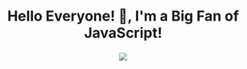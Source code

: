 <h1 align="center">Hello Everyone! 👋, I'm a Big Fan of JavaScript!</h1>
<h3 align="center">
  <a href="https://git.io/typing-svg">
    <img src="https://readme-typing-svg.herokuapp.com?center=true&lines=A+Passionate+Full-Stack+Engineer!;Learn+Fast,+Dig+Deep,+See+Farther!" />
  </a>
</h3>
